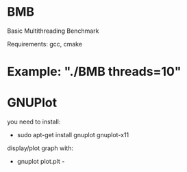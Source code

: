 # BMB
Basic Multithreading Benchmark

Requirements: gcc, cmake

Example: "./BMB threads=10"
=======
# GNUPlot

you need to install:

* sudo apt-get install gnuplot gnuplot-x11

display/plot graph with:

* gnuplot plot.plt - 
